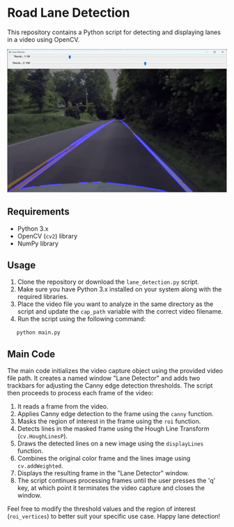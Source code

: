 # Road Lane Detection

This repository contains a Python script for detecting and displaying lanes in a video using OpenCV.

![Lane Detection Example](ss.png)

## Requirements
- Python 3.x
- OpenCV (`cv2`) library
- NumPy library

## Usage
1. Clone the repository or download the `lane_detection.py` script.
2. Make sure you have Python 3.x installed on your system along with the required libraries.
3. Place the video file you want to analyze in the same directory as the script and update the `cap_path` variable with the correct video filename.
4. Run the script using the following command:
```shell
   python main.py
```

## Main Code
The main code initializes the video capture object using the provided video file path. It creates a named window "Lane Detector" and adds two trackbars for adjusting the Canny edge detection thresholds. The script then proceeds to process each frame of the video:

1. It reads a frame from the video.
2. Applies Canny edge detection to the frame using the `canny` function.
3. Masks the region of interest in the frame using the `roi` function.
4. Detects lines in the masked frame using the Hough Line Transform (`cv.HoughLinesP`).
5. Draws the detected lines on a new image using the `displayLines` function.
6. Combines the original color frame and the lines image using `cv.addWeighted`.
7. Displays the resulting frame in the "Lane Detector" window.
8. The script continues processing frames until the user presses the 'q' key, at which point it terminates the video capture and closes the window.

Feel free to modify the threshold values and the region of interest (`roi_vertices`) to better suit your specific use case. Happy lane detection!
